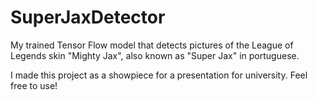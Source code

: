 # SuperJaxDetector
My trained Tensor Flow model that detects pictures of the League of Legends skin "Mighty Jax", also known as "Super Jax" in portuguese.

I made this project as a showpiece for a presentation for university. Feel free to use!
